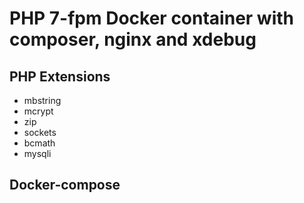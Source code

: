 # PHP 7-fpm Docker container with composer, nginx and xdebug

## PHP Extensions

* mbstring
* mcrypt
* zip
* sockets
* bcmath
* mysqli

## Docker-compose
